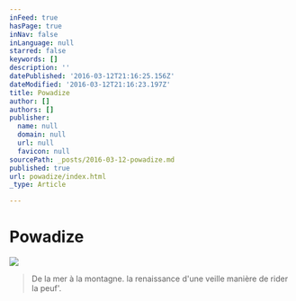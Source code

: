 ```yaml
---
inFeed: true
hasPage: true
inNav: false
inLanguage: null
starred: false
keywords: []
description: ''
datePublished: '2016-03-12T21:16:25.156Z'
dateModified: '2016-03-12T21:16:23.197Z'
title: Powadize
author: []
authors: []
publisher:
  name: null
  domain: null
  url: null
  favicon: null
sourcePath: _posts/2016-03-12-powadize.md
published: true
url: powadize/index.html
_type: Article

---
```

# Powadize
![](https://the-grid-user-content.s3-us-west-2.amazonaws.com/e6e75d78-1c63-46ad-9dab-327e656748f8.jpg)

> De la mer à la montagne. la renaissance d'une veille manière de rider la peuf'.

#